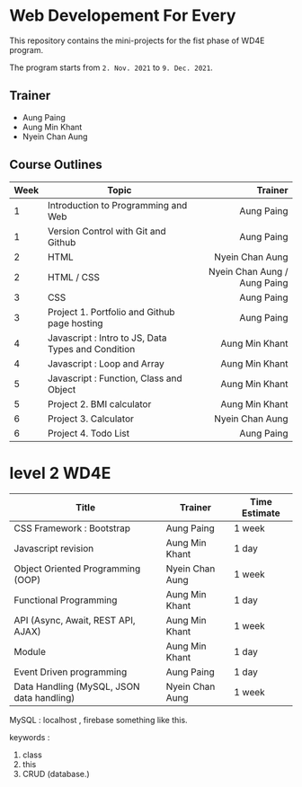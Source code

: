 # Web Developement For Every

This repository contains the mini-projects for the fist phase of WD4E program.

The program starts from `2. Nov. 2021` to `9. Dec. 2021`.

## Trainer
- Aung Paing
- Aung Min Khant
- Nyein Chan Aung

## Course Outlines

| Week | Topic | Trainer |
| --- | --- | ---:|
| 1 | Introduction to Programming and Web | Aung Paing |
| 1 | Version Control with Git and Github | Aung Paing |
| 2 | HTML |  Nyein Chan Aung |
| 2 | HTML / CSS | Nyein Chan Aung / Aung Paing |
| 3 | CSS | Aung Paing | 
| 3 | Project 1. Portfolio and Github page hosting | Aung Paing | 
| 4 | Javascript : Intro to JS, Data Types and Condition | Aung Min Khant |
| 4 | Javascript : Loop and Array | Aung Min Khant |
| 5 | Javascript : Function, Class and Object | Aung Min Khant |
| 5 | Project 2. BMI calculator | Aung Min Khant |
| 6 | Project 3. Calculator | Nyein Chan Aung |
| 6 | Project 4. Todo List | Aung Paing |

# level 2 WD4E

Title | Trainer | Time Estimate
--- | --- | ---
CSS Framework : Bootstrap | Aung Paing | 1 week
Javascript revision | Aung Min Khant | 1 day
Object Oriented Programming (OOP)  | Nyein Chan Aung | 1 week
Functional Programming | Aung Min Khant | 1 day
API (Async, Await, REST API, AJAX) | Aung Min Khant | 1 week
Module | Aung Min Khant | 1 day
Event Driven programming | Aung Paing | 1 day
Data Handling (MySQL, JSON data handling) | Nyein Chan Aung |  1 week


MySQL : localhost , firebase something like this.

keywords : 
1. class
2. this
3. CRUD (database.)
